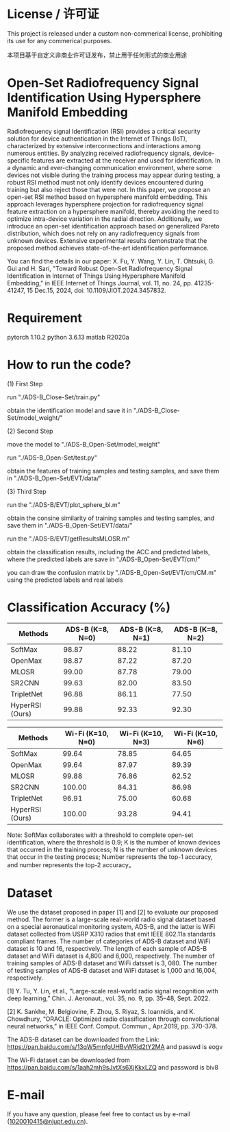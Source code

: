 # License / 许可证

This project is released under a custom non-commerical license, prohibiting its use for any commerical purposes.

本项目基于自定义非商业许可证发布，禁止用于任何形式的商业用途

# Open-Set Radiofrequency Signal Identification Using Hypersphere Manifold Embedding

Radiofrequency signal Identification (RSI) provides a critical security solution for device authentication in the Internet of Things (IoT), characterized by extensive interconnections and interactions among numerous entities. By analyzing received radiofrequency signals, device-specific features are extracted at the receiver and used for identification. In a dynamic and ever-changing communication environment, where some devices not visible during the training process may appear during testing, a robust RSI method must not only identify devices encountered during training but also reject those that were not. In this paper, we propose an open-set RSI method based on hypersphere manifold embedding. This approach leverages hypersphere projection for radiofrequency signal feature extraction on a hypersphere manifold, thereby avoiding the need to optimize intra-device variation in the radial direction. Additionally, we introduce an open-set identification approach based on generalized Pareto distribution, which does not rely on any radiofrequency signals from unknown devices. Extensive experimental results demonstrate that the proposed method achieves state-of-the-art identification performance.

You can find the details in our paper: X. Fu, Y. Wang, Y. Lin, T. Ohtsuki, G. Gui and H. Sari, "Toward Robust Open-Set Radiofrequency Signal Identification in Internet of Things Using Hypersphere Manifold Embedding," in IEEE Internet of Things Journal, vol. 11, no. 24, pp. 41235-41247, 15 Dec.15, 2024, doi: 10.1109/JIOT.2024.3457832.

# Requirement
pytorch 1.10.2
python 3.6.13
matlab R2020a

# How to run the code?
(1) First Step

run "./ADS-B_Close-Set/train.py"

obtain the identification model and save it in "./ADS-B_Close-Set/model_weight/"

(2) Second Step

move the model to "./ADS-B_Open-Set/model_weight"

run "./ADS-B_Open-Set/test.py"

obtain the features of training samples and testing samples, and save them in "./ADS-B_Open-Set/EVT/data/"

(3) Third Step

run the "./ADS-B/EVT/plot_sphere_bl.m"

obtain the consine similarity of training samples and testing samples, and save them in "./ADS-B_Open-Set/EVT/data/"

run the "./ADS-B/EVT/getResultsMLOSR.m"

obtain the classification results, including the ACC and predicted labels, where the predicted labels are save in "./ADS-B_Open-Set/EVT/cm/" 

you can draw the confusion matrix by "./ADS-B_Open-Set/EVT/cm/CM.m" using the predicted labels and real labels

# Classification Accuracy (%)

 Methods         | ADS-B (K=8, N=0) | ADS-B (K=8, N=1) | ADS-B (K=8, N=2) 
 ----            | -----            | ------           | ----- 
 SoftMax         | 98.87            |  88.22           | 81.10 
 OpenMax         | 98.87            |  87.22           | 87.20 
 MLOSR           | 99.00            |  87.78           | 79.00 
 SR2CNN          | 99.63            |  82.00           | 83.50 
 TripletNet      | 96.88            |  86.11           | 77.50 
 HyperRSI (Ours) | 99.88            |  92.33           | 92.30 

 Methods         | Wi-Fi (K=10, N=0) | Wi-Fi (K=10, N=3) | Wi-Fi (K=10, N=6) 
 ----            | -----            | ------           | ----- 
 SoftMax         | 99.64            |  78.85           | 64.65 
 OpenMax         | 99.64            |  87.97           | 89.39 
 MLOSR           | 99.88            |  76.86           | 62.52 
 SR2CNN          | 100.00           |  84.31           | 86.98 
 TripletNet      | 96.91            |  75.00           | 60.68 
 HyperRSI (Ours) | 100.00           |  93.28           | 94.41 

Note: SoftMax collaborates with a threshold to complete open-set identification, where the threshold is 0.9; K is the number of known devices that occurred in the training process; N is the number of unknown devices that occur in the testing process; Number represents the top-1 accuracy, and number represents the top-2 accuracy。

# Dataset
We use the dataset proposed in paper [1] and [2] to evaluate our proposed method. The former is a large-scale real-world radio signal dataset based on a special aeronautical monitoring system, ADS-B, and the latter is WiFi dataset collected from USRP X310 radios that emit IEEE 802.11a standards compliant frames. The number of categories of ADS-B dataset and WiFi dataset is 10 and 16, respectively. The length of each sample of ADS-B dataset and WiFi dataset is 4,800 and 6,000, respectively. The number of training samples of ADS-B dataset and WiFi datsset is 3, 080. The number of testing samples of ADS-B dataset and WiFi dataset is 1,000 and 16,004, respectively. 

[1] Y. Tu, Y. Lin, et al., “Large-scale real-world radio signal recognition with deep learning,” Chin. J. Aeronaut., vol. 35, no. 9, pp. 35–48, Sept. 2022.

[2] K. Sankhe, M. Belgiovine, F. Zhou, S. Riyaz, S. Ioannidis, and K. Chowdhury, “ORACLE: Optimized radio classification through convolutional neural networks,” in IEEE Conf. Comput. Commun., Apr.2019, pp. 370-378.

The ADS-B dataset can be downloaded from the Link: https://pan.baidu.com/s/13qW5mnfgUHBvWRid2tY2MA and passwd is eogv

The Wi-Fi dataset can be downloaded from https://pan.baidu.com/s/1aah2mh9sJvtXs6XjKkxLZQ and password is biv8

# E-mail
If you have any question, please feel free to contact us by e-mail (1020010415@njupt.edu.cn).


